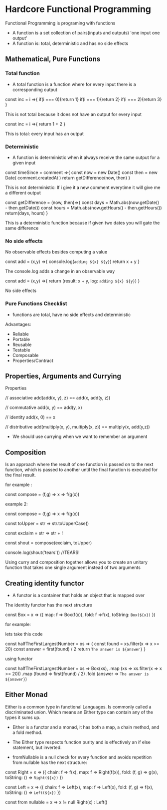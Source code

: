 # Hardcore Functional Programming

Functional Programming is programing with functions
- A function is a set collection of pairs(inputs and outputs) 'one input one output'
- A function is: total, deterministic and has no side effects

## Mathematical, Pure Functions

### Total function
- A total function is a function where for every input there is a corresponding output
 
 const inc = i =>{
     if(i === 0){return 1}
     if(i === 1){return 2}
     if(i === 2){return 3}
}

This is not total because it does not have an output for every input


const inc = i =>{
    return 1 + 2
}

This is total: every input has an output

### Deterministic
- A function is deterministic when it always receive the same output for a given input

const timeSince = comment =>{
    const now = new Date()
    const then = new Date( comment.createdAt )
    return getDifference(now, then)
}

This is not deterministic: If i give it a new comment everytime it will give me a different output

const getDifference = (now, then)=>{
    const days = Math.abs(now.getDate() - then.getDate())
    const hours = Math.abs(now.getHours() - then.getHours())
    return(days, hours)
}

This is a deterministic function because if given two dates you will gate the same difference

### No side effects
No observable effects besides computing a value

const add = (x,y) =>{
    console.log(`adding ${x} ${y}`)
    return x + y
}

The console.log adds a change in an observable way 

const add = (x,y) =>{
    return (result: x + y, log: `adding ${x} ${y}`)
}

No side effects

### Pure Functions Checklist

- functions are total, have no side effects and deterministic

Advantages:
- Reliable
- Portable
- Reusable
- Testable
- Composable
- Properties/Contract

## Properties, Arguments and Currying

Properties

// associative
add(add(x, y), z) == add(x, add(y, z))
 
// commutative
add(x, y) == add(y, x)
 
// identity
add(x, 0) == x
 
// distributive
add(multiply(x, y), multiply(x, z)) == multiply(x, add(y,z))

- We should use currying when we want to remember an argument

## Composition
 Is an approach where the result of one function is passed on to the next function, which is passed to another until the final function is executed for the final result.

 for example :

 const compose = (f,g) => x => f(g(x))

 example 2:

 const compose = (f,g) => x => f(g(x))

 const toUpper = str => str.toUpperCase()

 const exclaim = str => str + !

 const shout = compose(exclaim, toUpper)

 console.log(shout('tears')) //TEARS!

 Using curry and composition together allows you to create an unitary function that takes one single argument instead of two arguments

 ## Creating identity functor
 - A functor is a container that holds an object that is mapped over

The identity functor has the next structure

const Box = x => ({
    map: f => Box(f(x)),
    fold: f =>f(x),
    toString: `Box(${x})`
})

for example:

lets take this code

const halfTheFirstLargestNumber = xs => {
    const found = xs.filter(x => x >= 20)
    const answer = first(found) / 2
    return `The answer is ${answer}`
}

using functor

const halfTheFirstLargestNumber = xs =>
    Box(xs),
    .map (xs => xs.filter(x => x >= 20))
    .map (found => first(found) / 2)
    .fold (answer =>  `The answer is ${answer}`)


## Either Monad

Either is a common type in functional Languages. Is commonly called a discriminated union. Which means an Either type can contain any of the types it sums up.

- Either is a functor and a monad, it has both a map, a chain method, and a fold method. 
- The Either type respects function purity and is effectively an if else statement, but inverted.

- fromNullable is a null check for every function and avoids repetition
from nullable has the next structure:

const Right = x =>
({
 chain: f => f(x),
 map: f => Right(f(x)),
 fold: (f, g) => g(x),
 toString: () => `Right(${x})`
})

const Left = x =>
({
 chain: f => Left(x),
 map: f => Left(x),
 fold: (f, g) => f(x),
 toString: () => `Left(${x})`
})


const from nullable = x =>
    x != null Right(x) : Left()




